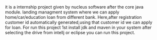 
it is a internship project given by nucleus software after the core java module.
landing managment system where we can apply home/car/education loan from different bank.
Here,after registration customer id automatically generated,using that customer id we can apply for loan. 
For run this project 1st install jdk and maven in your system after selecting the drive from intellj or eclipse you can run this project.
